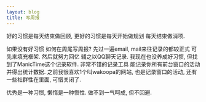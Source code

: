 ```yaml
---
layout: blog
title: 写周报
---
```

好的习惯是每天结束做回顾, 更好的习惯是每天开始做规划 每天结束做消项.

如果没有好习惯 如何在周尾写周报?
先过一遍email, mail来往记录的都较正式 可先来填充框架.
然后就努力回忆 辅之以QQ聊天记录.
我现在也没养成好习惯, 但找到了ManicTime这个记录软件. 非常不错的记录工具 能记录你所有前台窗口的活动 并得出统计数据. 之前我很喜欢1个叫wakoopa的网站, 也是记录窗口的活动, 还有一些社群性在里面, 可惜关闭了.

优秀是一种习惯, 懒惰是一种惯性. 做不到一气呵成, 但不回避.
